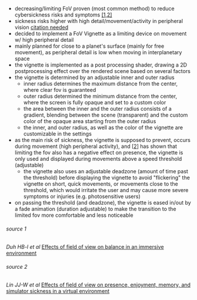 - decreasing/limiting FoV proven (most common method) to reduce cybersickness risks and symptoms
 [\[1,](#source-1)[2\]](#source-2)
- sickness risks higher with high detail/movement/activity in peripheral vision [citation needed]()
- decided to implement a FoV Vignette as a limiting device on movement w/ high peripheral detail
- mainly planned for close to a planet's surface (mainly for free movement), as peripheral detail is low when moving
 in interplanetary space
- the vignette is implemented as a post processing shader, drawing a 2D postprocessing effect over the rendered scene
 based on several factors
- the vignette is determined by an adjustable inner and outer radius
  - inner radius determines the maximum distance from the center, where clear fov is guaranteed
  - outer radius determined the minimum distance from the center, where the screen is fully opaque and set to a
   custom color
  - the area between the inner and the outer radius consists of a gradient, blending between the scene (transparent)
   and the custom color of the opaque area starting from the outer radius
  - the inner, and outer radius, as well as the color of the vignette are customizable in the settings
- as the main risk of sickness, the vignette is supposed to prevent, occurs during movement (high peripheral activity),
 and [[2](#source-2)] has shown that limiting the fov also has a negative effect on presence, the vignette is only
 used and displayed during movements above a speed threshold (adjustable)
  - the vignette also uses an adjustable deadzone (amount of time past the threshold) before displaying the vignette
   to avoid "flickering" the vignette on short, quick movements, or movements close to the threshold, which would
   irritate the user and may cause more severe symptoms or injuries (e.g. photosensitive users)
- on passing the threshold (and deadzone), the vignette is eased in/out by a fade animation (duration adjustable) to
 make the transition to the limited fov more comfortable and less noticeable

###### source 1
*Duh HB-l et al*
[
Effects of field of view on balance in an immersive environment
](https://www.cs.uic.edu/~kenyon/Conferences/ieee_e1.pdf)

###### source 2
*Lin JJ-W et al*
[
Effects of field of view on presence, enjoyment, memory, and simulator sickness in a virtual environment
](https://ieeexplore.ieee.org/abstract/document/996519)
